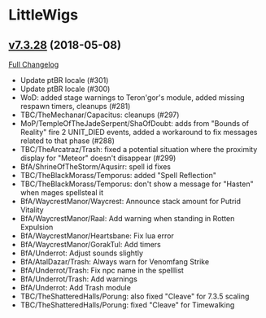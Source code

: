 # LittleWigs

## [v7.3.28](https://github.com/BigWigsMods/LittleWigs/tree/v7.3.28) (2018-05-08)
[Full Changelog](https://github.com/BigWigsMods/LittleWigs/compare/v7.3.27...v7.3.28)

- Update ptBR locale (#301)  
- Update ptBR locale (#300)  
- WoD: added stage warnings to Teron'gor's module, added missing respawn timers, cleanups (#281)  
- TBC/TheMechanar/Capacitus: cleanups (#297)  
- MoP/TempleOfTheJadeSerpent/ShaOfDoubt: adds from "Bounds of Reality" fire 2 UNIT\_DIED events, added a workaround to fix messages related to that phase (#288)  
- TBC/TheArcatraz/Trash: fixed a potential situation where the proximity display for "Meteor" doesn't disappear (#299)  
- BfA/ShrineOfTheStorm/Aqusirr: spell id fixes  
- TBC/TheBlackMorass/Temporus: added "Spell Reflection"  
- TBC/TheBlackMorass/Temporus: don't show a message for "Hasten" when mages spellsteal it  
- BfA/WaycrestManor/Waycrest: Announce stack amount for Putrid Vitality  
- BfA/WaycrestManor/Raal: Add warning when standing in Rotten Expulsion  
- BfA/WaycrestManor/Heartsbane: Fix lua error  
- BfA/WaycrestManor/GorakTul: Add timers  
- BfA/Underrot: Adjust sounds slightly  
- BfA/AtalDazar/Trash: Always warn for Venomfang Strike  
- BfA/Underrot/Trash: Fix npc name in the spelllist  
- BfA/Underrot/Trash: Add warnings  
- BfA/Underrot: Add Trash module  
- TBC/TheShatteredHalls/Porung: also fixed "Cleave" for 7.3.5 scaling  
- TBC/TheShatteredHalls/Porung: fixed "Cleave" for Timewalking  
